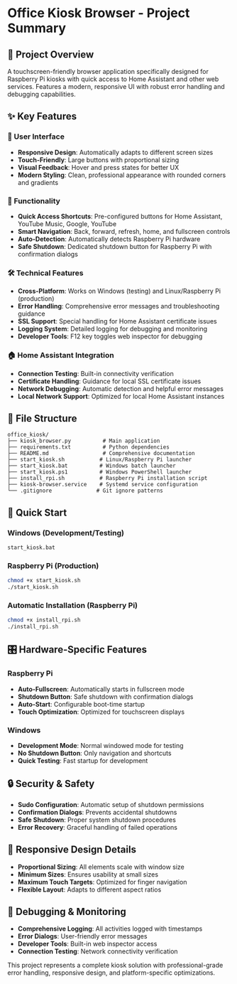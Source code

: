 # Office Kiosk Browser - Project Summary

## 🎯 Project Overview

A touchscreen-friendly browser application specifically designed for Raspberry Pi kiosks with quick access to Home Assistant and other web services. Features a modern, responsive UI with robust error handling and debugging capabilities.

## ✨ Key Features

### 🎨 User Interface
- **Responsive Design**: Automatically adapts to different screen sizes
- **Touch-Friendly**: Large buttons with proportional sizing
- **Visual Feedback**: Hover and press states for better UX
- **Modern Styling**: Clean, professional appearance with rounded corners and gradients

### 🔧 Functionality
- **Quick Access Shortcuts**: Pre-configured buttons for Home Assistant, YouTube Music, Google, YouTube
- **Smart Navigation**: Back, forward, refresh, home, and fullscreen controls
- **Auto-Detection**: Automatically detects Raspberry Pi hardware
- **Safe Shutdown**: Dedicated shutdown button for Raspberry Pi with confirmation dialogs

### 🛠️ Technical Features
- **Cross-Platform**: Works on Windows (testing) and Linux/Raspberry Pi (production)
- **Error Handling**: Comprehensive error messages and troubleshooting guidance
- **SSL Support**: Special handling for Home Assistant certificate issues
- **Logging System**: Detailed logging for debugging and monitoring
- **Developer Tools**: F12 key toggles web inspector for debugging

### 🏠 Home Assistant Integration
- **Connection Testing**: Built-in connectivity verification
- **Certificate Handling**: Guidance for local SSL certificate issues
- **Network Debugging**: Automatic detection and helpful error messages
- **Local Network Support**: Optimized for local Home Assistant instances

## 📁 File Structure

```
office_kiosk/
├── kiosk_browser.py          # Main application
├── requirements.txt          # Python dependencies
├── README.md                 # Comprehensive documentation
├── start_kiosk.sh           # Linux/Raspberry Pi launcher
├── start_kiosk.bat          # Windows batch launcher
├── start_kiosk.ps1          # Windows PowerShell launcher
├── install_rpi.sh           # Raspberry Pi installation script
├── kiosk-browser.service    # Systemd service configuration
└── .gitignore              # Git ignore patterns
```

## 🚀 Quick Start

### Windows (Development/Testing)
```cmd
start_kiosk.bat
```

### Raspberry Pi (Production)
```bash
chmod +x start_kiosk.sh
./start_kiosk.sh
```

### Automatic Installation (Raspberry Pi)
```bash
chmod +x install_rpi.sh
./install_rpi.sh
```

## 🎛️ Hardware-Specific Features

### Raspberry Pi
- **Auto-Fullscreen**: Automatically starts in fullscreen mode
- **Shutdown Button**: Safe shutdown with confirmation dialogs
- **Auto-Start**: Configurable boot-time startup
- **Touch Optimization**: Optimized for touchscreen displays

### Windows
- **Development Mode**: Normal windowed mode for testing
- **No Shutdown Button**: Only navigation and shortcuts
- **Quick Testing**: Fast startup for development

## 🔒 Security & Safety

- **Sudo Configuration**: Automatic setup of shutdown permissions
- **Confirmation Dialogs**: Prevents accidental shutdowns
- **Safe Shutdown**: Proper system shutdown procedures
- **Error Recovery**: Graceful handling of failed operations

## 📱 Responsive Design Details

- **Proportional Sizing**: All elements scale with window size
- **Minimum Sizes**: Ensures usability at small sizes
- **Maximum Touch Targets**: Optimized for finger navigation
- **Flexible Layout**: Adapts to different aspect ratios

## 🐛 Debugging & Monitoring

- **Comprehensive Logging**: All activities logged with timestamps
- **Error Dialogs**: User-friendly error messages
- **Developer Tools**: Built-in web inspector access
- **Connection Testing**: Network connectivity verification

This project represents a complete kiosk solution with professional-grade error handling, responsive design, and platform-specific optimizations.
